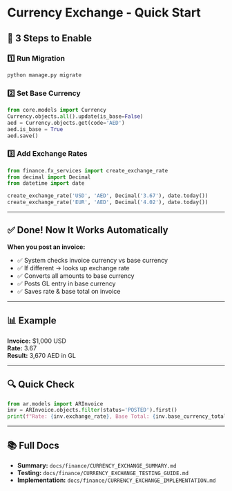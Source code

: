 # Currency Exchange - Quick Start

## 🚀 3 Steps to Enable

### 1️⃣ Run Migration
```bash
python manage.py migrate
```

### 2️⃣ Set Base Currency
```python
from core.models import Currency
Currency.objects.all().update(is_base=False)
aed = Currency.objects.get(code='AED')
aed.is_base = True
aed.save()
```

### 3️⃣ Add Exchange Rates
```python
from finance.fx_services import create_exchange_rate
from decimal import Decimal
from datetime import date

create_exchange_rate('USD', 'AED', Decimal('3.67'), date.today())
create_exchange_rate('EUR', 'AED', Decimal('4.02'), date.today())
```

---

## ✅ Done! Now It Works Automatically

**When you post an invoice:**
- ✅ System checks invoice currency vs base currency
- ✅ If different → looks up exchange rate
- ✅ Converts all amounts to base currency  
- ✅ Posts GL entry in base currency
- ✅ Saves rate & base total on invoice

---

## 📊 Example

**Invoice:** $1,000 USD  
**Rate:** 3.67  
**Result:** 3,670 AED in GL

---

## 🔍 Quick Check

```python
from ar.models import ARInvoice
inv = ARInvoice.objects.filter(status='POSTED').first()
print(f"Rate: {inv.exchange_rate}, Base Total: {inv.base_currency_total}")
```

---

## 📚 Full Docs

- **Summary:** `docs/finance/CURRENCY_EXCHANGE_SUMMARY.md`
- **Testing:** `docs/finance/CURRENCY_EXCHANGE_TESTING_GUIDE.md`
- **Implementation:** `docs/finance/CURRENCY_EXCHANGE_IMPLEMENTATION.md`
